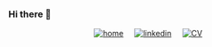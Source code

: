 ### Hi there 👋

<div align="center">

[![home](https://user-images.githubusercontent.com/51910006/88861996-75b6c780-d1ff-11ea-8afd-870c35ff781c.png)](https://saxjst.com/)
&nbsp; &nbsp; [![linkedin](https://user-images.githubusercontent.com/51910006/88861572-874b9f80-d1fe-11ea-96f6-d697b607a951.png)](https://www.linkedin.com/in/samueldjoset/)
&nbsp; &nbsp; [![CV](https://user-images.githubusercontent.com/51910006/88863150-6b49fd00-d202-11ea-84f0-e48cf46bb7f5.png)](https://drive.google.com/file/d/15-8A8lfiwvamOH9m4b4S7agdTfd45thT/view)
</div>

